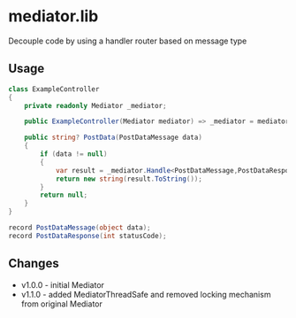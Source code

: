 ﻿# mediator.lib

Decouple code by using a handler router based on message type

## Usage

```csharp
class ExampleController
{
    private readonly Mediator _mediator;

    public ExampleController(Mediator mediator) => _mediator = mediator;

    public string? PostData(PostDataMessage data)
    {
        if (data != null)
        {
            var result = _mediator.Handle<PostDataMessage,PostDataResponse>(data); // call indirection;
            return new string(result.ToString());
        }
        return null;
    }
}

record PostDataMessage(object data);
record PostDataResponse(int statusCode);
```

## Changes

- v1.0.0 - initial Mediator
- v1.1.0 - added MediatorThreadSafe and removed locking mechanism from original Mediator